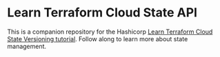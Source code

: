 # Learn Terraform Cloud State API

This is a companion repository for the Hashicorp [Learn Terraform Cloud State Versioning tutorial](https://developer.hashicorp.com/terraform/tutorials/cloud/cloud-state-api). Follow along to learn more about state management.
